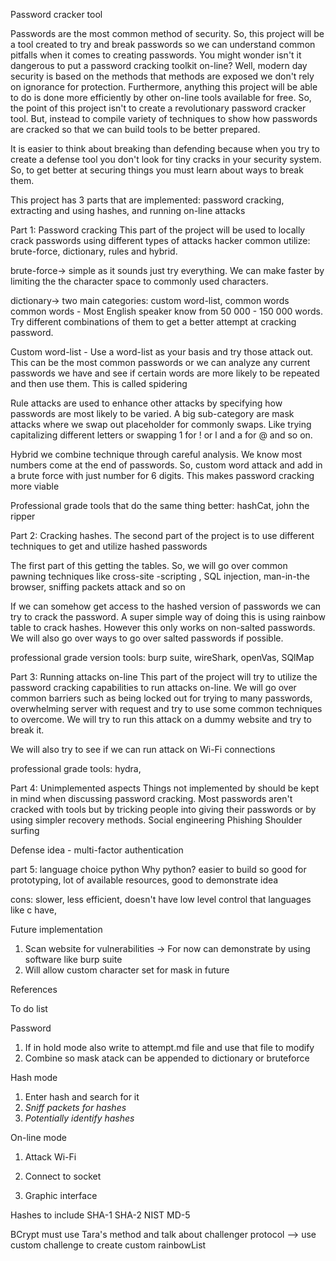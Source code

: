 Password cracker tool

Passwords are the most common method of security. So, this project will be a tool created to try and break passwords so we can understand common pitfalls when it comes to creating passwords. You might wonder isn't it dangerous to put a password cracking toolkit on-line? Well, modern day security is based on the methods that methods are exposed we don't rely on ignorance for protection. Furthermore, anything this project will be able to do is done more efficiently by other on-line tools available for free. So, the point of this project isn't to create a revolutionary password cracker tool. But, instead to compile variety of techniques to show how passwords are cracked so that we can build tools to be better prepared. 

It is easier to think about breaking than defending because when you try to create a defense tool you don't look for tiny cracks in your security system. So, to get better at securing things you must learn about ways to break them. 

This project has 3 parts that are implemented: password cracking, extracting and using hashes, and running on-line attacks


Part 1: Password cracking
This part of the project will be used to locally crack passwords using different types of attacks hacker common utilize: brute-force, dictionary, rules and hybrid. 

brute-force-> simple as it sounds just try everything. We can make faster by limiting the the character space to commonly used characters.

dictionary-> two main categories: custom word-list, common words
common words - Most English speaker know from 50 000 - 150 000 words. Try different combinations of them to get a better attempt at cracking password.

Custom word-list - Use a word-list as your basis and try those attack out. This can be the most common passwords or we can analyze any current passwords we have and see if certain words are more likely to be repeated and then use them. This is called spidering

Rule attacks are used to enhance other attacks by specifying how passwords are most likely to be varied.
A big sub-category are mask attacks where we swap out placeholder for commonly swaps. Like trying capitalizing different letters or swapping 1 for ! or l and a for @ and so on.

Hybrid we combine technique through careful analysis. We know most numbers come at the end of passwords. So, custom word attack and add in a brute force with just number for 6 digits. This makes password cracking more viable


Professional grade tools that do the same thing better: hashCat, john the ripper

Part 2: Cracking hashes.
The second part of the project is to use different techniques to get and utilize hashed passwords

The first part of this getting the tables. So, we will go over common pawning techniques like cross-site -scripting , SQL injection, man-in-the browser, sniffing packets attack and so on

If we can somehow get access to the hashed version of passwords we can try to crack the password.
A super simple way of doing this is using rainbow table to crack hashes. However this only works on non-salted passwords. We will also go over ways to go over salted passwords if possible.

professional grade version tools: burp suite, wireShark, openVas, SQlMap

Part 3: Running attacks on-line
This part of the project will try to utilize the password cracking capabilities to run attacks on-line. We will go over common barriers such as being locked out for trying to many passwords, overwhelming server with request and try to use some common techniques to overcome.
We will try to run this attack on a dummy website and try to break it.

We will also try to see if we can run attack on Wi-Fi connections

professional grade tools: hydra, 

Part 4: Unimplemented aspects
Things not implemented by should be kept in mind when discussing password cracking.
Most passwords aren't cracked with tools but by tricking people into giving their passwords or by using simpler recovery methods.
Social engineering
Phishing
Shoulder surfing 

Defense idea - multi-factor authentication

part 5: language choice python
Why python? easier to build so good for prototyping, lot of available resources, good to demonstrate idea

cons: slower, less efficient, doesn't have low level control that languages like c have, 


Future implementation
1. Scan website for vulnerabilities -> For now can demonstrate by using software like burp suite
2. Will allow custom character set for mask in future


References 

To do list 

Password
1. If in hold mode also write to attempt.md file and use that file to modify
2. Combine so mask atack can be appended to dictionary or bruteforce

Hash mode
1. Enter hash and search for it
3. *Sniff packets for hashes*
4. *Potentially identify hashes*

On-line mode
1. Attack Wi-Fi
2. Connect to socket


1. Graphic interface

Hashes to include
SHA-1
SHA-2
NIST
MD-5

BCrypt must use Tara's method and talk about challenger protocol --> use custom challenge to create custom rainbowList 





